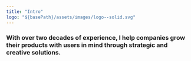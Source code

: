 ```yaml
---
title: "Intro"
logo: "${basePath}/assets/images/logo--solid.svg"
---
```


### With over two decades of experience, I help companies grow their products with users in mind through strategic and creative solutions.
